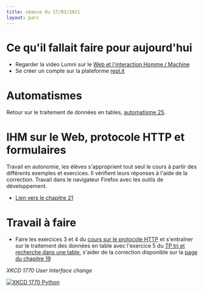 ```yaml
---
title: séance du 17/03/2021
layout: parc
---
```



# Ce qu'il fallait faire pour aujourd'hui

* Regarder la video Lumni sur  le [Web et l'interaction Homme / Machine](https://www.lumni.fr/video/notions-de-web-et-d-interface-homme-machine#containerType=folder&containerSlug=revisions-bac-numerique-et-sciences-informatiques-1) 
* Se créer un compte sur la plateforme [repl.it](https://repl.it/)

# Automatismes

Retour sur le traitement de données en tables, [automatisme 25](../automatismes.md).
 
# IHM sur le Web, protocole HTTP et formulaires

Travail en autonomie, les élèves s'approprient tout seul le cours à partir des différents exemples et exercices. Il vérifient leurs réponses à l'aide de la correction. Travail dans le navigateur Firefox avec les outils de développement.

* [Lien vers le chapitre 21](../chapitre21.md)


# Travail à faire

* Faire les exercices 3 et 4 du [cours sur le protocole HTTP](../chapitre21/http-git.md) et s'entraîner sur le traitement des données en table avec l'exercice 5 du [TP tri et recherche dans une table](../chapitre19/TP-Recherche-Tri/tp-recherche-tri-source.md), s'aider de la correction disponible sur la [page du chapitre 19](../chapitre19.md)


_XKCD 1770 User Interface change_

[![XKCD 1770 Python](https://imgs.xkcd.com/comics/ui_change.png)](https://www.explainxkcd.com/wiki/index.php/1770:_UI_Change)

